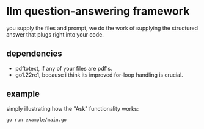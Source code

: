 # llm question-answering framework

you supply the files and prompt, we do the work of supplying the structured answer
that plugs right into your code.

## dependencies

- pdftotext, if any of your files are pdf's.
- go1.22rc1, because i think its improved for-loop handling is crucial.

## example

simply illustrating how the "Ask" functionality works:

```
go run example/main.go
```
